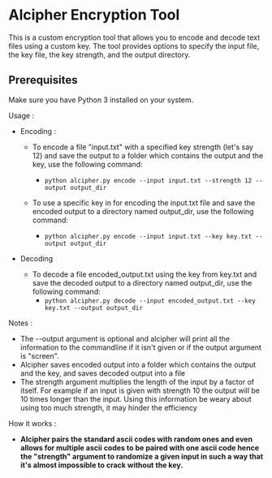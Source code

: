 # Alcipher Encryption Tool

This is a custom encryption tool that allows you to encode and decode text files using a custom key. The tool provides options to specify the input file, the key file, the key strength, and the output directory.

## Prerequisites

Make sure you have Python 3 installed on your system.


Usage : 
  - Encoding : 
    - To encode a file "input.txt" with a specified key strength (let's say 12) and save the output to a folder which contains the output and the key, use the following command:
      - ```python alcipher.py encode --input input.txt --strength 12 --output output_dir```
        
    
    - To use a specific key in for encoding the input.txt file and save the encoded output to a directory named output_dir, use the following command:
        - ```python alcipher.py encode --input input.txt --key key.txt --output output_dir```

        
  - Decoding
    - To decode a file encoded_output.txt using the key from key.txt and save the decoded output to a directory named output_dir, use the following command:
      - ```python alcipher.py decode --input encoded_output.txt --key key.txt --output output_dir```

Notes : 
  - The --output argument is optional and alcipher will print all the information to the commandline if it isn't given or if the output argument is "screen".
  - Alcipher saves encoded output into a folder which contains the output and the key, and saves decoded output into a file
  - The strength argument multiplies the length of the input by a factor of itself. For example if an input is given with strength 10 the output will be 10 times longer than the input. Using this information be weary about using too much strength, it may hinder the efficiency

How it works : 
  - **Alcipher pairs the standard ascii codes with random ones and even allows for multiple ascii codes to be paired with one ascii code hence the "strength" argument to randomize a given input in such a way that it's almost impossible to crack without the key.**
